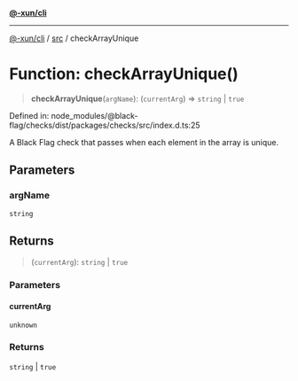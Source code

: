 [**@-xun/cli**](../../README.md)

***

[@-xun/cli](../../README.md) / [src](../README.md) / checkArrayUnique

# Function: checkArrayUnique()

> **checkArrayUnique**(`argName`): (`currentArg`) => `string` \| `true`

Defined in: node\_modules/@black-flag/checks/dist/packages/checks/src/index.d.ts:25

A Black Flag check that passes when each element in the array is unique.

## Parameters

### argName

`string`

## Returns

> (`currentArg`): `string` \| `true`

### Parameters

#### currentArg

`unknown`

### Returns

`string` \| `true`
